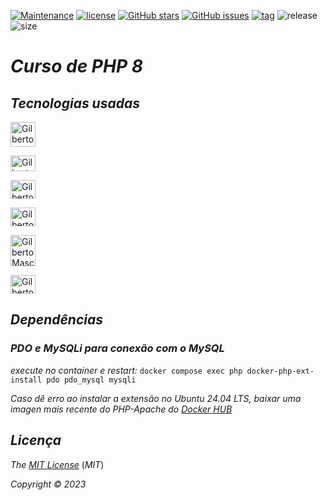 [![Maintenance](https://img.shields.io/badge/Maintained%3F-yes-green.svg)](https://Gilberto-Mascena/course-PHP)
[![license](https://img.shields.io/github/license/Gilberto-Mascena/course-PHP)](https://github.com/Gilberto-Mascena/course-PHP/blob/main/LICENSE.md)
[![GitHub stars](https://img.shields.io/github/stars/Gilberto-Mascena/course-PHP)](https://github.com/Gilberto-Mascena/course-PHP/stargazers)
[![GitHub issues](https://img.shields.io/github/issues/Gilberto-Mascena/course-PHP)](https://github.com/Gilberto-Mascena/course-PHP/issues)
[![tag](https://img.shields.io/github/v/release/Gilberto-Mascena/course-PHP?include_prereleases)](https://github.com/Gilberto-Mascena/course-PHP/releases)
![release](https://img.shields.io/github/release-date/Gilberto-Mascena/course-PHP)
![size](https://img.shields.io/github/repo-size/Gilberto-Mascena/course-PHP)

# *Curso de PHP 8*

## *Tecnologias usadas*

  <img align="center" alt="Gilberto Mascena-docker" heitght="25" width="40"   
  src="https://cdn.jsdelivr.net/gh/devicons/devicon@latest/icons/docker/docker-original-wordmark.svg" />          
            
  <img align="center" alt="Gilberto Mascena-html" height="25" width="40"  
  src="https://cdn.jsdelivr.net/gh/devicons/devicon@latest/icons/html5/html5-original-wordmark.svg" />          
   
  <img align="center" alt="Gilberto Mascena-css" height="30" width="40"   
  src="https://cdn.jsdelivr.net/gh/devicons/devicon@latest/icons/css3/css3-original-wordmark.svg" />          
          
  <img align="center" alt="Gilberto Mascena-php" height="30" width="40"   
  src="https://cdn.jsdelivr.net/gh/devicons/devicon@latest/icons/php/php-original.svg" />          
          
  <img align="center" alt="Gilberto Mascena-js" height="50" width="40"   
  src="https://cdn.jsdelivr.net/gh/devicons/devicon@latest/icons/javascript/javascript-original.svg" />          
          
  <img align="center" alt="Gilberto Mascena-git" height="30" width="40"
   src="https://cdn.jsdelivr.net/gh/devicons/devicon@latest/icons/git/git-original.svg" />  

   ##

   ## *Dependências*

   ### *PDO e MySQLi para conexão com o MySQL*

   *_execute no container e restart:_* ```docker compose exec php docker-php-ext-install pdo pdo_mysql mysqli```

   *_Caso dê erro ao instalar a extensão no Ubuntu 24.04 LTS, baixar uma imagen mais recente do PHP-Apache do [*Docker HUB*](https://hub.docker.com/r/thekingscode/php8.2-apache)_* 
   
   ##

   ## *Licença* 

*The* [*MIT License*](LICENSE.md) (*MIT*)

*Copyright :copyright: 2023* 
##